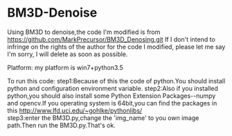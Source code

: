 # BM3D-Denoise
Using BM3D to denoise,the code I'm modified is from https://github.com/MarkPrecursor/BM3D_Denosing.git
If I don't intend to infringe on the rights of the author for the code I modified, please let me say I'm sorry, I will delete as soon as possible.

Platform:
	my platform is win7+python3.5

To run this code:
  	step1:Because of this the code of python.You should install python and configuration environment variable.
  	step2:Also if you installed python,you should also install some Python Extension Packages--numpy and opencv.If you operating system is 64bit,you can find the packages in this http://www.lfd.uci.edu/~gohlke/pythonlibs/  
  	step3:enter the BM3D.py,change the 'img_name' to you own image path.Then run the BM3D.py.That's ok.
